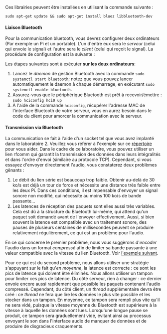 Ces librairies peuvent être installées en utilisant la commande suivante :

```
sudo apt-get update && sudo apt-get install bluez libbluetooth-dev
```

#### Liaison Bluetooth

Pour la communication bluetooth, vous devrez configurer deux ordinateurs (Par exemple un Pi et un portable). L'un d'entre eux sera le *serveur* (celui qui envoie le signal) et l'autre sera le *client* (celui qui reçoit le signal). La procédure de configuration est la suivante :

Les étapes suivantes sont à exécuter **sur les deux ordinateurs**:

1. Lancez le *daemon* de gestion Bluetooth avec la commande `sudo systemctl start bluetooth`; notez que vous pouvez lancer automatiquement le daemon à chaque démarrage, en exécutant `sudo systemctl enable bluetooth`.
2. Assurez-vous que le périphérique Bluetooth est prêt à recevoir/émettre : `sudo hciconfig hci0 up`
3. À l'aide de la commande `hciconfig`, récupérer l'adresse MAC de l'interface Bluetooth de votre serveur, vous en aurez besoin dans le code du client pour amorcer la communication avec le serveur.

#### Transmission via Bluetooth

La communication se fait à l'aide d'un socket tel que vous avez implanté dans le laboratoire 2. Veuillez vous référer à l'exemple sur ce [répertoire](https://github.com/balle/bluetooth-snippets) pour vous aider. Dans le cadre de ce laboratoire, vous pouvez utiliser un lien rfcomm qui garantit la transmission des données dans leurs intégralités et dans l'ordre d'envoi (similaire au protocole TCP). Cependant, si vous essayez d'envoyer directement l'audio, vous constaterez deux problèmes gênants :

1. Le débit du lien série est beaucoup trop faible. Obtenir au-delà de 30 ko/s est déjà un tour de force et nécessite une distance très faible entre les deux Pi. Dans ces conditions, il est impensable d'envoyer un signal sonore non modifié, qui nécessite au moins 100 ko/s de bande passante...
2. Les latences de réception des paquets sont elles aussi très variables. Cela est dû à la structure du Bluetooth lui-même, qui attend qu'un paquet soit demandé avant de l'envoyer effectivement. Aussi, si bien souvent la latence est compatible avec un traitement sonore, des pauses de plusieurs centaines de millisecondes peuvent se produire relativement régulièrement, ce qui est un problème pour l'audio.

En ce qui concerne le premier problème, nous vous suggèrons d'*encoder* l'audio dans un format *compressé* afin de limiter sa bande passante à une valeur compatible avec la vitesse du lien Bluetooth. Voir [l'exemple suivant](todo).

Pour ce qui est du second problème, nous allons utiliser une stratégie s'appuyant sur le fait qu'*en moyenne*, la latence est correcte : ce sont les pics de latence qui doivent être éliminés. Nous allons utiliser un tampon pour limiter ces pics de latence. Du côté serveur, rien à changer : ce dernier envoie encore aussi rapidement que possible les paquets contenant l'audio compressé. Cependant, du côté client, un *thread* supplémentaire devra être créé : ce *thread* ne fera que lire les données le plus vite possible et les stocker dans un tampon. En moyenne, ce tampon sera rempli plus vite qu'il ne sera vidé, puisque la vitesse moyenne du Bluetooth est supérieure à la vitesse à laquelle les données sont lues. Lorsqu'une longue pause se produit, ce tampon sera graduellement vidé, évitant ainsi au processus envoyant le son dans l'interface audio de manquer de données et de produire de disgracieux craquements.